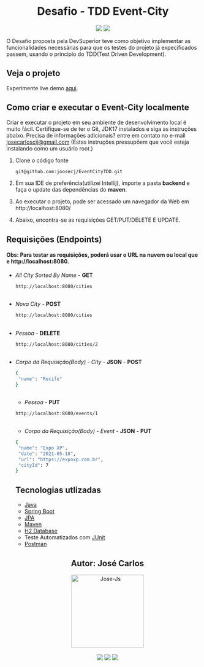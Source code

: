 <h1 align="center">Desafio - TDD Event-City</h1>

<p align='center'> 
    <img src="https://img.shields.io/badge/Spring_Boot-F2F4F9?style=for-the-badge&logo=spring-boot"/>
    <img src="https://img.shields.io/badge/Java-ED8B00?style=for-the-badge&logo=java&logoColor=white"/>  
</p>    
O Desafio proposta pela DevSuperior teve como objetivo implementar as funcionalidades necessárias para que os testes do projeto já expecificados passem, usando o principio do TDD(Test Driven Development).

<h2>Veja o projeto</h2>

Experimente live demo [aqui](https://i.imgur.com/DfLfi42.gif).

[](https://i.imgur.com/DfLfi42.gif)


<h2>Como criar e executar o Event-City localmente</h2>

Criar e executar o projeto em seu ambiente de desenvolvimento local é muito fácil. Certifique-se de ter o Git, JDK17 instalados e siga as instruções abaixo. Precisa de informações adicionais? entre em contato no e-mail josecarloscjj@gmail.com 
(Estas instruções pressupõem que você esteja instalando como um usuário root.)

1. Clone o código fonte

   ```bash
   git@github.com:joosecj/EventCityTDD.git
   ```

2. Em sua IDE de preferência(utilizei Intellij), importe a pasta **backend** e faça o update das dependências do **maven**.

3. Ao executar o projeto, pode ser acessado um navegador da Web em http://localhost:8080/

4. Abaixo, encontra-se as requisições GET/PUT/DELETE E UPDATE.

## Requisições (Endpoints)

#### Obs: Para testar as requisições, poderá usar o URL na nuvem ou local que e http://localhost:8080.

- *All City Sorted By Name* - **GET**

   ```bash
   http://localhost:8080/cities
   ```
   ##

- *Nova City -* **POST**

   ```bash
   http://localhost:8080/cities
   ```

   ##

- *Pessoa -* **DELETE**

   ```bash
   http://localhost:8080/cities/2
   ```

   ##

- *Corpo da Requisição(Body) - City -* **JSON** - **POST**

   ```bash
  {
    "name": "Recife"
  }
   ```
   ##

   - *Pessoa -* **PUT**

   ```bash
   http://localhost:8080/events/1
   ```

   ##

   - *Corpo da Requisição(Body) - Event -* **JSON** - **PUT**

   ```bash
  {
    "name": "Expo XP",
    "date": "2021-05-18",
    "url": "https://expoxp.com.br",
    "cityId": 7
  }
   ```
   ##

   <h2>Tecnologias utlizadas</h2>

   - [Java](https://docs.oracle.com/en/java/javase/17/)
   - [Spring Boot](https://docs.spring.io/spring-boot/docs/current/reference/htmlsingle/)
   - [JPA](https://docs.spring.io/spring-data/jpa/docs/current/reference/html/)
   - [Maven](https://maven.apache.org/guides/)
   - [H2 Database](https://www.h2database.com/html/main.html)
   - Teste Automatizados com [JUnit](https://junit.org/junit5/docs/current/api/)
   - [Postman](https://www.postman.com/api-documentation-tool/)

   ##

   <div align="center">
   <h2>Autor: José Carlos</h2>
      <img align="center" alt="Jose-Js" height="190" width="190" src="https://avatars.githubusercontent.com/u/100246121?s=400&u=b15a545fb2c49f97f84e25aa0520b8b525631384&v=4"
   </div>
   </br> 
   </br>
   <div align="center">
      <a href="https://instagram.com/joosecj" target="_blank"><img src="https://img.shields.io/badge/-Instagram-%23E4405F?style=for-the-badge&logo=instagram&logoColor=white" target="_blank"></a>
      <a href = "mailto:josecarloscjj@gmail.com"><img src="https://img.shields.io/badge/-Gmail-%23333?style=for-the-badge&logo=gmail&logoColor=white" target="_blank"></a>
      <a href="https://www.linkedin.com/in/jos%C3%A9-carlos-a79736a0/" target="_blank"><img src="https://img.shields.io/badge/-LinkedIn-%230077B5?style=for-the-badge&logo=linkedin&logoColor=white" target="_blank"></a> 
   </div>